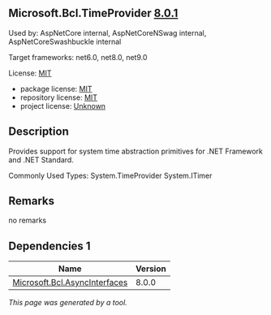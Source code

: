 Microsoft.Bcl.TimeProvider [8.0.1](https://www.nuget.org/packages/Microsoft.Bcl.TimeProvider/8.0.1)
--------------------

Used by: AspNetCore internal, AspNetCoreNSwag internal, AspNetCoreSwashbuckle internal

Target frameworks: net6.0, net8.0, net9.0

License: [MIT](../../../../licenses/mit) 

- package license: [MIT](https://licenses.nuget.org/MIT) 
- repository license: [MIT](https://github.com/dotnet/runtime) 
- project license: [Unknown](https://dot.net/) 

Description
-----------
Provides support for system time abstraction primitives for .NET Framework and .NET Standard.

Commonly Used Types:
System.TimeProvider
System.ITimer

Remarks
-----------
no remarks


Dependencies 1
-----------

|Name|Version|
|----------|:----|
|[Microsoft.Bcl.AsyncInterfaces](../../../../packages/nuget.org/microsoft.bcl.asyncinterfaces/8.0.0)|8.0.0|

*This page was generated by a tool.*